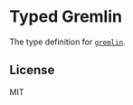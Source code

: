 # Typed Gremlin

The type definition for [`gremlin`](https://github.com/jbmusso/gremlin-javascript).

## License

MIT
